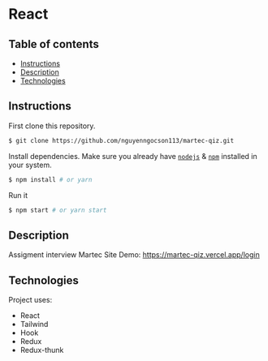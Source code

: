 # React

## Table of contents

- [Instructions](#Instructions)
- [Description](#Description)
- [Technologies](#Technologies)

## Instructions

First clone this repository.

```bash
$ git clone https://github.com/nguyenngocson113/martec-qiz.git
```

Install dependencies. Make sure you already have [`nodejs`](https://nodejs.org/en/) & [`npm`](https://www.npmjs.com/) installed in your system.

```bash
$ npm install # or yarn
```

Run it

```bash
$ npm start # or yarn start
```

## Description

Assigment interview Martec
Site Demo: https://martec-qiz.vercel.app/login

## Technologies

Project uses:

- React
- Tailwind
- Hook
- Redux
- Redux-thunk
